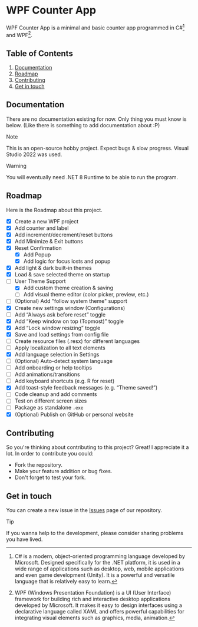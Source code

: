 # WPF Counter App
WPF Counter App is a minimal and basic counter app programmed in C#[^1] and WPF[^2].

## Table of Contents
1. [Documentation](#documentation)
2. [Roadmap](#roadmap)
3. [Contributing](#contributing)
4. [Get in touch](#get-in-touch)

## Documentation
There are no documentation existing for now. Only thing you must know is below.
(Like there is something to add documentation about :P)

> [!NOTE]
> This is an open-source hobby project. Expect bugs & slow progress.
> Visual Studio 2022 was used.

> [!WARNING]
> You will eventually need .NET 8 Runtime to be able to run the program.

## Roadmap
Here is the Roadmap about this project.

- [x] Create a new WPF project
- [x] Add counter and label
- [x] Add increment/decrement/reset buttons
- [x] Add Minimize & Exit buttons
- [x] Reset Confirmation
  - [x] Add Popup
  - [x] Add logic for focus losts and popup
- [x] Add light & dark built-in themes
- [x] Load & save selected theme on startup
- [ ] User Theme Support
  - [x] Add custom theme creation & saving
  - [ ] Add visual theme editor (color picker, preview, etc.)
- [ ] (Optional) Add "follow system theme" support
- [x] Create new settings window (Configurations)
- [ ] Add “Always ask before reset” toggle
- [x] Add “Keep window on top (Topmost)” toggle
- [x] Add “Lock window resizing” toggle
- [x] Save and load settings from config file
- [ ] Create resource files (.resx) for different languages
- [ ] Apply localization to all text elements
- [x] Add language selection in Settings
- [ ] (Optional) Auto-detect system language
- [ ] Add onboarding or help tooltips
- [ ] Add animations/transitions
- [ ] Add keyboard shortcuts (e.g. R for reset)
- [x] Add toast-style feedback messages (e.g. “Theme saved!”)
- [ ] Code cleanup and add comments
- [ ] Test on different screen sizes
- [ ] Package as standalone `.exe`
- [x] (Optional) Publish on GitHub or personal website

## Contributing
So you're thinking about contributing to this project? Great! I appreciate it a lot.
In order to contribute you could:
- Fork the repository.
- Make your feature addition or bug fixes.
- Don't forget to test your fork.

## Get in touch
You can create a new issue in the [Issues](https://github.com/umurew/WpfCounterApp/issues) page of our repository.

> [!TIP]
> If you wanna help to the development, please consider sharing problems you have lived.

[^1]: C# is a modern, object-oriented programming language developed by Microsoft. Designed specifically for the .NET platform, it is used in a wide range of applications such as desktop, web, mobile applications and even game development (Unity). It is a powerful and versatile language that is relatively easy to learn.
[^2]: WPF (Windows Presentation Foundation) is a UI (User Interface) framework for building rich and interactive desktop applications developed by Microsoft. It makes it easy to design interfaces using a declarative language called XAML and offers powerful capabilities for integrating visual elements such as graphics, media, animation.
